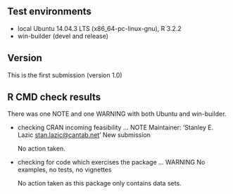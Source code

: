 ## Test environments
* local Ubuntu 14.04.3 LTS (x86_64-pc-linux-gnu), R 3.2.2 
* win-builder (devel and release)

## Version
This is the first submission (version 1.0)


## R CMD check results

There was one NOTE and one WARNING with both Ubuntu and win-builder.


* checking CRAN incoming feasibility ... NOTE
  Maintainer: ‘Stanley E. Lazic <stan.lazic@cantab.net>’
  New submission
  
  No action taken.



* checking for code which exercises the package ... WARNING
  No examples, no tests, no vignettes

  No action taken as this package only contains data sets.
